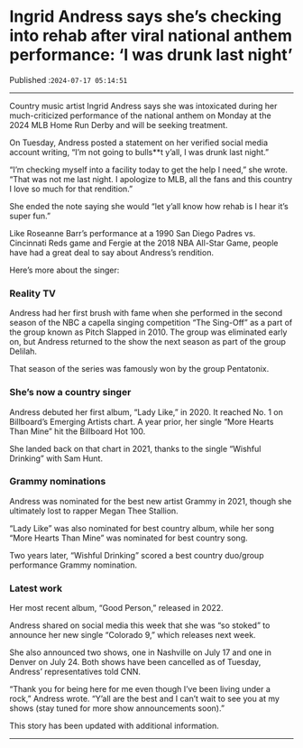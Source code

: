 # Ingrid Andress says she’s checking into rehab after viral national anthem performance: ‘I was drunk last night’

Published :`2024-07-17 05:14:51`

---

Country music artist Ingrid Andress says she was intoxicated during her much-criticized performance of the national anthem on Monday at the 2024 MLB Home Run Derby and will be seeking treatment.

On Tuesday, Andress posted a statement on her verified social media account writing, “I’m not going to bulls**t y’all, I was drunk last night.”

“I’m checking myself into a facility today to get the help I need,” she wrote. “That was not me last night. I apologize to MLB, all the fans and this country I love so much for that rendition.”

She ended the note saying she would “let y’all know how rehab is I hear it’s super fun.”

Like Roseanne Barr’s performance at a 1990 San Diego Padres vs. Cincinnati Reds game and Fergie at the 2018 NBA All-Star Game, people have had a great deal to say about Andress’s rendition.

Here’s more about the singer:

### Reality TV

Andress had her first brush with fame when she performed in the second season of the NBC a capella singing competition “The Sing-Off” as a part of the group known as Pitch Slapped in 2010. The group was eliminated early on, but Andress returned to the show the next season as part of the group Delilah.

That season of the series was famously won by the group Pentatonix.

### She’s now a country singer

Andress debuted her first album, “Lady Like,” in 2020. It reached No. 1 on Billboard’s Emerging Artists chart. A year prior, her single “More Hearts Than Mine” hit the Billboard Hot 100.

She landed back on that chart in 2021, thanks to the single “Wishful Drinking” with Sam Hunt.

### Grammy nominations

Andress was nominated for the best new artist Grammy in 2021, though she ultimately lost to rapper Megan Thee Stallion.

“Lady Like” was also nominated for best country album, while her song “More Hearts Than Mine” was nominated for best country song.

Two years later, “Wishful Drinking” scored a best country duo/group performance Grammy nomination.

### Latest work

Her most recent album, “Good Person,” released in 2022.

Andress shared on social media this week that she was “so stoked” to announce her new single “Colorado 9,” which releases next week.

She also announced two shows, one in Nashville on July 17 and one in Denver on July 24. Both shows have been cancelled as of Tuesday, Andress’ representatives told CNN.

“Thank you for being here for me even though I’ve been living under a rock,” Andress wrote. “Y’all are the best and I can’t wait to see you at my shows (stay tuned for more show announcements soon).”

This story has been updated with additional information.

---

